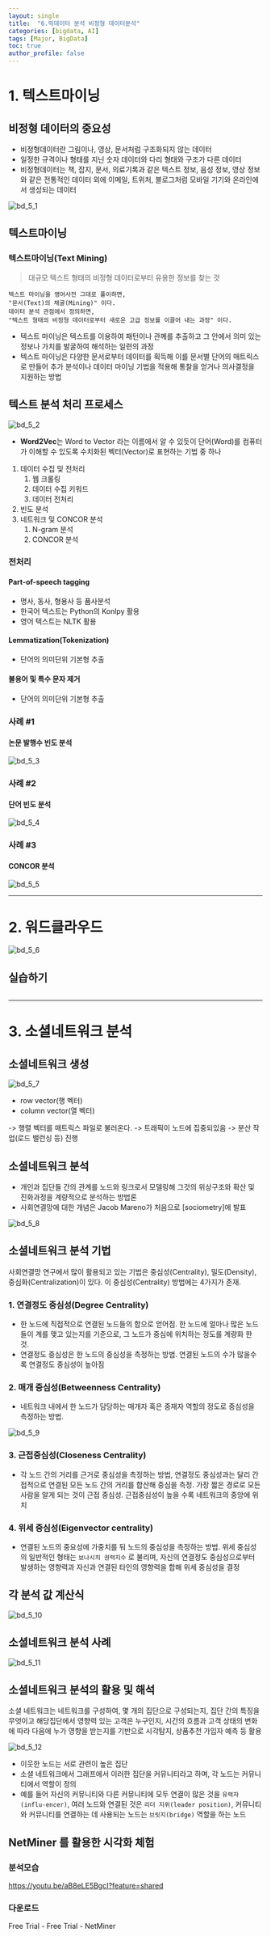 ```yaml
---
layout: single
title:  "6.빅데이터 분석 비정형 데이터분석"
categories: [bigdata, AI]
tags: [Major, BigData]
toc: true
author_profile: false
---
```



# 1. 텍스트마이닝

## 비정형 데이터의 중요성
- 비정형데이터란 그림이나, 영상, 문서처럼 구조화되지 않는 데이터
- 일정한 규격이나 형태를 지닌 숫자 데이터와 다리 형태와 구조가 다른 데이터
- 비정형데이터는 책, 잡지, 문서, 의료기록과 같은 텍스트 정보, 음성 정보, 영상 정보와 같은 전통적인 데이터 외에 이메일, 트위처, 블로그처럼 모바일 기기와 온라인에서 생성되는 데이터

![bd_5_1]({{site.url}}/assets/images/2024-3-1-bigdata/bd_5_1.png)


## 텍스트마이닝

### 텍스트마이닝(Text Mining)

>대규모 텍스트 형태의 비정형 데이터로부터 유용한 정보를 찾는 것

```
텍스트 마이닝을 영어사전 그대로 풀이하면,
"문서(Text)의 채굴(Mining)" 이다.
데이터 분석 관점에서 정의하면,
"텍스트 형태의 비정형 데이터로부터 새로운 고급 정보를 이끌어 내는 과정" 이다.
```

- 텍스트 마이닝은 텍스트를 이용하여 패턴이나 관꼐를 추출하고 그 안에서 의미 있는 정보나 가치를 발굴하여 해석하는 일련의 과정
- 텍스트 마이닝은 다양한 문서로부터 데이터를 획득해 이를 문서별 단어의 매트릭스로 만들어 추가 분석이나 데이터 마이닝 기법을 적용해 통찰을 얻거나 의사결정을 지원하는 방법

## 텍스트 분석 처리 프로세스

![bd_5_2]({{site.url}}/assets/images/2024-3-1-bigdata/bd_5_2.png)


- **Word2Vec**는 Word to Vector 라는 이름에서 알 수 있듯이 단어(Word)를 컴퓨터가 이해할 수 있도록 수치화된 벡터(Vector)로 표현하는 기법 중 하나

1. 데이터 수집 및 전처리
	1. 웹 크롤링
	2. 데이터 수집 키워드
	3. 데이터 전처리
2. 빈도 분석
3. 네트워크 및 CONCOR 분석
	1. N-gram 분석
	2. CONCOR 분석

### 전처리
#### Part-of-speech tagging
- 명사, 동사, 형용사 등 품사분석
- 한국어 텍스트는 Python의 Konlpy 활용
- 영어 텍스트는 NLTK 활용

#### Lemmatization(Tokenization)
- 단어의 의미단위 기본형 추출

#### 불용어 및 특수 문자 제거
- 단어의 의미단위 기본형 추출

### 사례 #1

#### 논문 발행수 빈도 분석

![bd_5_3]({{site.url}}/assets/images/2024-3-1-bigdata/bd_5_3.png)

### 사례 #2

#### 단어 빈도 분석

![bd_5_4]({{site.url}}/assets/images/2024-3-1-bigdata/bd_5_4.png)


### 사례 #3

#### CONCOR 분석

![bd_5_5]({{site.url}}/assets/images/2024-3-1-bigdata/bd_5_5.png)



---



# 2. 워드클라우드

![bd_5_6]({{site.url}}/assets/images/2024-3-1-bigdata/bd_5_6.png)

## 실습하기

```R


```



---


# 3. 소셜네트워크 분석

## 소셜네트워크 생성

![bd_5_7]({{site.url}}/assets/images/2024-3-1-bigdata/bd_5_7.png)

- row vector(행 벡터)
- column vector(열 벡터)

-> 행렬 벡터를 매트릭스 파일로 불러온다.
-> 트래픽이 노드에 집중되있음
-> 분산 작업(로드 밸런싱 등) 진행


## 소셜네트워크 분석
- 개인과 집단들 간의 관계를 노드와 링크로서 모델링해 그것의 위상구조와 확산 및 진화과정을 계량적으로 분석하는 방법론
- 사회연결망에 대한 개념은 Jacob Mareno가 처음으로 [sociometry]에 발표

![bd_5_8]({{site.url}}/assets/images/2024-3-1-bigdata/bd_5_8.png)

## 소셜네트워크 분석 기법

사회연결망 연구에서 많이 활용되고 있는 기법은 중심성(Centrality), 밀도(Density), 중심화(Centralization)이 있다. 이 중심성(Centrality) 방법에는 4가지가 존재.

### 1. 연결정도 중심성(Degree Centrality)
- 한 노드에 직접적으로 연결된 노드들의 합으로 얻어짐. 한 노드에 얼마나 많은 노드들이 계를 맺고 있는지를 기준으로, 그 노드가 중심에 위치하는 정도를 계량화 한 것.
- 연결정도 중심성은 한 노드의 중심성을 측정하는 방법. 연결된 노드의 수가 많을수록 연결정도 중심성이 높아짐

### 2. 매개 중심성(Betweenness Centrality)
- 네트워크 내에서 한 노드가 담당하는 매개자 혹은 중재자 역할의 정도로 중심성을 측정하는 방법. 

![bd_5_9]({{site.url}}/assets/images/2024-3-1-bigdata/bd_5_9.png)


### 3. 근접중심성(Closeness Centrality)
- 각 노드 간의 거리를 근거로 중심성을 측정하는 방법, 연결정도 중심성과는 달리 간접적으로 연결된 모든 노드 간의 거리를 합산해 중심을 측정. 가장 짧은 경로로 모든 사람을 알게 되는 것이 근접 중심성. 근접중심성이 높을 수록 네트워크의 중앙에 위치

### 4. 위세 중심성(Eigenvector centrality)
- 연결된 노드의 중요성에 가중치를 둬 노드의 중심성을 측정하는 방법. 위세 중심성의 일반적인 형태는 `보나시치 권력지수` 로 불리며, 자신의 연결정도 중심성으로부터 발생하는 영향력과 자신과 연결된 타인의 영향력을 합해 위세 중심성을 결정

## 각 분석 값 계산식

![bd_5_10]({{site.url}}/assets/images/2024-3-1-bigdata/bd_5_10.png)

## 소셜네트워크 분석 사례

![bd_5_11]({{site.url}}/assets/images/2024-3-1-bigdata/bd_5_11.png)

## 소셜네트워크 분석의 활용 및 해석

소셜 네트워크는 네트워크를 구성하여, 몇 개의 집단으로 구성되는지, 집단 간의 특징을 무엇이고 해당집단에서 영향력 있는 고객은 누구인지, 시간의 흐름과 고객 상태의 변화에 따라 다음에 누가 영향을 받는지를 기반으로 시각탐지, 상품추천 가입자 예측 등 활용

![bd_5_12]({{site.url}}/assets/images/2024-3-1-bigdata/bd_5_12.png)

- 이웃한 노드는 서로 관련이 높은 집단
- 소셜 네트워크에서 그래프에서 이러한 집단을 커뮤니티라고 하며, 각 노드는 커뮤니티에서 역할이 정의
- 예를 들어 자신의 커뮤니티와 다른 커뮤니티에 모두 연결이 많은 것을 `유력자(influ-encer)`, 여러 노드와 연결된 것은 `리더 지위(leader position)`, 커뮤니티와 커뮤니티를 연결하는 데 사용되는 노드는 `브릿지(bridge)` 역할을 하는 노드


## NetMiner 를 활용한 시각화 체험

### 분석모습
https://youtu.be/aB8eLE5BgcI?feature=shared

### 다운로드
Free Trial - Free Trial - NetMiner

